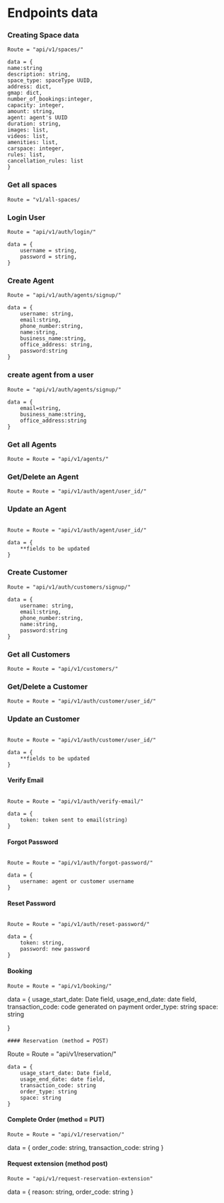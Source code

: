 # Endpoints data

### Creating Space data
```
Route = "api/v1/spaces/"

data = {
name:string
description: string,
space_type: spaceType UUID,
address: dict,
gmap: dict,
number_of_bookings:integer,
capacity: integer,
amount: string,
agent: agent's UUID
duration: string,
images: list,
videos: list,
amenities: list,
carspace: integer,
rules: list,
cancellation_rules: list
}
```
### Get all spaces
```
Route = "v1/all-spaces/
```

### Login User

```
Route = "api/v1/auth/login/"

data = {
    username = string,
    password = string,
}
```

### Create Agent

```
Route = "api/v1/auth/agents/signup/"

data = {
    username: string,
    email:string,
    phone_number:string,
    name:string,
    business_name:string,
    office_address: string,
    password:string
}
```

### create agent from a user

```
Route = "api/v1/auth/agents/signup/"

data = {
    email=string,
    business_name:string,
    office_address:string
}
```

### Get all Agents
```
Route = Route = "api/v1/agents/"
```

### Get/Delete an Agent
```
Route = Route = "api/v1/auth/agent/user_id/"
```

### Update an Agent
```

Route = Route = "api/v1/auth/agent/user_id/"

data = {
    **fields to be updated
}
```

### Create Customer

```
Route = "api/v1/auth/customers/signup/"

data = {
    username: string,
    email:string,
    phone_number:string,
    name:string,
    password:string
}
```

### Get all Customers
```
Route = Route = "api/v1/customers/"
```

### Get/Delete a Customer
```
Route = Route = "api/v1/auth/customer/user_id/"
```

### Update an Customer
```

Route = Route = "api/v1/auth/customer/user_id/"

data = {
    **fields to be updated
}
```
#### Verify Email
````

Route = Route = "api/v1/auth/verify-email/"

data = {
    token: token sent to email(string)
}
````
#### Forgot Password
````

Route = Route = "api/v1/auth/forgot-password/"

data = {
    username: agent or customer username
}
````
#### Reset Password
````

Route = Route = "api/v1/auth/reset-password/"

data = {
    token: string,
    password: new password
}
````
#### Booking
````
Route = Route = "api/v1/booking/"
````
data = {
    usage_start_date: Date field,
    usage_end_date: date field,
    transaction_code: code generated on payment
    order_type: string
    space: string

}

````
#### Reservation (method = POST)
````
Route = Route = "api/v1/reservation/"
````
data = {
    usage_start_date: Date field,
    usage_end_date: date field,
    transaction_code: string
    order_type: string
    space: string
}

````
#### Complete Order (method = PUT)
````
Route = Route = "api/v1/reservation/"
````
data = {
    order_code: string,
    transaction_code: string
}

#### Request extension (method post)
````
Route = "api/v1/request-reservation-extension"
````
data = {
    reason: string,
    order_code: string
}